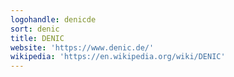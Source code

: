 ```yaml
---
logohandle: denicde
sort: denic
title: DENIC
website: 'https://www.denic.de/'
wikipedia: 'https://en.wikipedia.org/wiki/DENIC'
---
```

